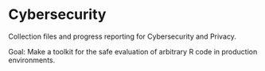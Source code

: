 
# Cybersecurity

Collection files and progress reporting for Cybersecurity and Privacy.

Goal: Make a toolkit for the safe evaluation of arbitrary R code in production environments.

